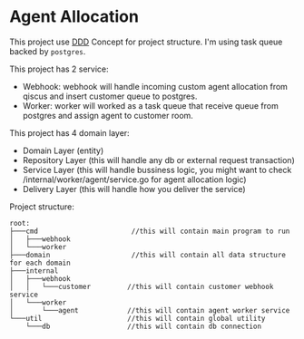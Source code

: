# Agent Allocation
This project use [DDD](https://en.wikipedia.org/wiki/Domain-driven_design) Concept for project structure. I'm using task queue backed by `postgres`.

This project has 2 service:
* Webhook: webhook will handle incoming custom agent allocation from qiscus and insert customer queue to postgres.
* Worker: worker will worked as a task queue that receive queue from postgres and assign agent to customer room.

This project has 4 domain layer:
* Domain Layer (entity)
* Repository Layer (this will handle any db or external request transaction)
* Service Layer (this will handle bussiness logic, you might want to check /internal/worker/agent/service.go for agent allocation logic)
* Delivery Layer (this will handle how you deliver the service)

Project structure:

```tree
root:
├───cmd                       //this will contain main program to run
│   ├───webhook
│   └───worker
├───domain                    //this will contain all data structure for each domain
├───internal
│   ├───webhook
│   │   └───customer         //this will contain customer webhook service
│   └───worker
│       └───agent            //this will contain agent worker service
└───util                     //this will contain global utility
    └───db                   //this will contain db connection
```
